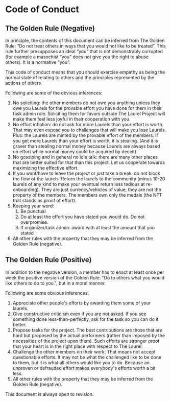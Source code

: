 # Code of Conduct

## The Golden Rule (Negative)

In principle, the contents of this document can be inferred from The Golden Rule: “Do not treat others in ways that you would not like to be treated”. This rule further presupposes an ideal “you” that is not demonstrably corrupted (for example a masochist “you” does not give you the right to abuse others). It is a normative “you”.

This code of conduct means that you should exercise empathy as being the normal state of relating to others and the principles represented by the actions of others.

Following are some of the obvious inferences:

1. No soliciting: the other members do not owe you anything unless they owe you Laurels for the provable effort you have done for them in their task admin role. Soliciting them for favors outside The Laurel Project will make them feel less joyful in their cooperation with you.
1. No effort inflation: do not ask for more Laurels than your effort is worth. That may even expose you to challenges that will make you lose Laurels. Plus: the Laurels are minted by the provable effort of the members. If you get more Laurels than your effort is worth, it is stealing. (And it is graver than stealing normal money because Laurels are always based on effort while normal money could be acquired by deceit)
1. No gossiping and in general no idle talk: there are many other places that are better suited for that than this project. Let us cooperate towards maximizing the effective effort.
1. If you want/have to leave the project or just take a break: do not block the flow of the laurels. Return the laurels to the community (minus 10-20 laurels of any kind to make your eventual return less tedious at re-onboarding). They are just currency/vehicles of value, they are not the property of the members. The members own only the medals (the NFT that stands as proof of effort).
1. Keeping your word:
    1. Be punctual
    1. Do at least the effort you have stated you would do. Do not overpromise.
    1. If organizer/task admin: award with at least the amount that you stated
1. All other rules with the property that they may be inferred from the Golden Rule (negative).

## The Golden Rule (Positive)

In addition to the negative version, a member has to enact at least once per week the positive version of the Golden Rule: "Do to others what you would like others to do to you.", but in a moral manner.

Following are some obvious inferences:

1. Appreciate other people's efforts by awarding them some of your laurels.
1. Give constructive criticism even if you are not asked. If you see something done less-than-perfectly, ask for the task so you can do it better.
1. Propose tasks for the project. The best contributions are those that are hard but proposed by the actual performers (rather than imposed by the necessities of the project upon them). Such efforts are stronger proof that your heart is in the right place with respect to The Laurel.
1. Challenge the other members on their work. That means not accept questionable efforts. It may not be what the challenged like to be done to them, but it is what all others would like you to do. Because an unproven or defrauded effort makes everybody's efforts worth a bit less.
1. All other rules with the property that they may be inferred from the Golden Rule (negative).

This document is always open to revision.